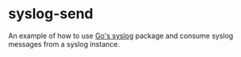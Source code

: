 # syslog-send

An example of how to use [Go's syslog](https://golang.org/pkg/log/syslog/) package and consume syslog messages from a syslog instance.



